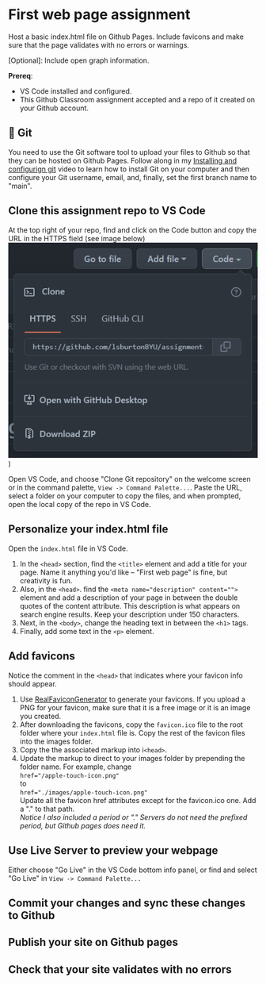 # First web page assignment

Host a basic index.html file on Github Pages. Include favicons and make sure that the page validates with no errors or warnings.

[Optional]: Include open graph information.

**Prereq**:

- VS Code installed and configured.
- This Github Classroom assignment accepted and a repo of it created on your Github account.

## :large_orange_diamond: Git

You need to use the Git software tool to upload your files to Github so that they can be hosted on Github Pages. Follow along in my [Installing and configurign git](https://youtu.be/NFlwNFBTw4c) video to learn how to install Git on your computer and then configure your Git username, email, and, finally, set the first branch name to "main".

## Clone this assignment repo to VS Code

At the top right of your repo, find and click on the Code button and copy the URL in the HTTPS field (see image below)
![location of clone url](https://raw.githubusercontent.com/lsburtonBYU/codepen-images/main/code-clone.png))

Open VS Code, and choose "Clone Git repository" on the welcome screen or in the command palette, `View -> Command Palette...`. Paste the URL, select a folder on your computer to copy the files, and when prompted, open the local copy of the repo in VS Code.

## Personalize your index.html file

Open the `index.html` file in VS Code.

1. In the `<head>` section, find the `<title>` element and add a title for your page. Name it anything you'd like &ndash; "First web page" is fine, but creativity is fun.
2. Also, in the `<head>`. find the `<meta name="description" content="">` element and add a description of your page in between the double quotes of the content attribute. This description is what appears on search engine results. Keep your description under 150 characters.
3. Next, in the `<body>`, change the heading text in between the `<h1>` tags.
4. Finally, add some text in the `<p>` element.

## Add favicons

Notice the comment in the `<head>` that indicates where your favicon info should appear.

1. Use [RealFaviconGenerator](https://realfavicongenerator.net/) to generate your favicons. If you upload a PNG for your favicon, make sure that it is a free image or it is an image you created.
2. After downloading the favicons, copy the `favicon.ico` file to the root folder where your `index.html` file is. Copy the rest of the favicon files into the images folder.
3. Copy the the associated markup into i`<head>`.
4. Update the markup to direct to your images folder by prepending the folder name. For example, change<br>
   `href="/apple-touch-icon.png"`<br>
   to<br>
   `href="./images/apple-touch-icon.png"`<br>
   Update all the favicon href attributes except for the favicon.ico one. Add a "." to that path.<br>
   _Notice I also included a period or "." Servers do not need the prefixed period, but Github pages does need it._

## Use Live Server to preview your webpage

Either choose "Go Live" in the VS Code bottom info panel, or find and select "Go Live" in `View -> Command Palette...`

## Commit your changes and sync these changes to Github

## Publish your site on Github pages

## Check that your site validates with no errors

